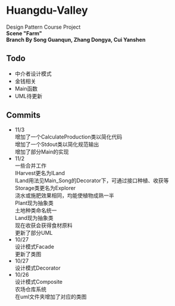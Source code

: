 # Huangdu-Valley  
Design Pattern Course Project  
**Scene "Farm"**  
**Branch By Song Guanqun, Zhang Dongya, Cui Yanshen**  
## Todo  
* 中介者设计模式  
* 金钱相关  
* Main函数  
* UML待更新  
## Commits  
* 11/3  
增加了一个CalculateProduction类以简化代码  
增加了一个Stdout类以简化规范输出  
增加了部分Main的实现  
* 11/2  
一些合并工作  
IHarvest更名为ILand  
ILand用法见Main_Song的Decorator下，可通过接口种植、收获等  
Storage类更名为Explorer  
浇水或施肥效果相同，均能使植物成熟一半  
Plant现为抽象类  
土地种类命名统一  
Land现为抽象类  
现在收获会获得食材原料  
更新了部分UML  
* 10/27  
设计模式Facade  
更新了类图  
* 10/27  
设计模式Decorator  
* 10/26  
设计模式Composite  
农场仓库系统  
在uml文件夹增加了对应的类图  

  
